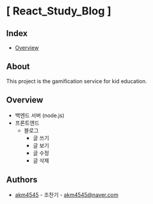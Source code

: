 # [ React_Study_Blog ]
## Index
  - [Overview](#overview) 
  <!-- - [Getting Started](#getting-started) -->
  <!-- - [Contributing](#contributing) -->
<!--  Other options to write Readme
  - [Deployment](#deployment)
  - [Used or Referenced Projects](Used-or-Referenced-Projects)
-->
## About
<!--Wirte one paragraph of project description -->  
This project is the gamification service for kid education.

## Overview

<!-- 프로젝트에 대한 대략적인 설명 -->
- 백엔드 서버 (node.js)
- 프론트엔드
  - 블로그 
    - 글 쓰기
    - 글 보기 
    - 글 수정
    - 글 삭제

<!-- **If you use this template, you can use this function**
- Issue Template
- Pull Request Template
- Commit Template
- Readme Template
- Contribute Template
- Pull Request Build Test(With Github Actions) -->
<!-- 
## Getting Started
**click `Use this template` and use this template!** -->
<!--
### Depencies
 Write about need to install the software and how to install them 
-->
<!-- ### Installing -->
<!-- A step by step series of examples that tell you how to get a development 
env running

Say what the step will be

    Give the example

And repeat

    until finished
-->
<!-- 1. Click `Use this template` button 
2. Create New Repository
3. Update Readme and Others(Other features are noted in comments.) -->
<!--
## Deployment
 Add additional notes about how to deploy this on a live system
 -->


<!-- Write the way to contribute -->
<!-- 
## Contributing
I am looking for someone to help with this project. Please advise and point out.  
Please read [CONTRIBUTING.md](CONTRIBUTING.md) for details on our code
of conduct, and the process for submitting pull requests to us.
-->
## Authors
<!-- 여기 참여한 개발자 계정명 / ( 링크 ) , 이름, -메일주소 -->
* [akm4545](https://github.com/akm4545) - 조찬기 - akm4545@naver.com
<!-- 
See also the list of [contributors](https://github.com/always0ne/readmeTemplate/contributors)
who participated in this project. -->
<!--
## Used or Referenced Projects
 - [referenced Project](project link) - **LICENSE** - little-bit introduce
-->
